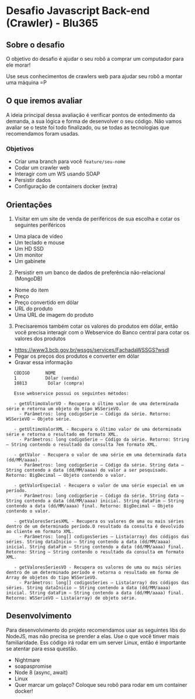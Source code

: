 # Desafio Javascript Back-end (Crawler) - Blu365

## Sobre o desafio
O objetivo do desafio é ajudar o seu robô a comprar um computador para ele morar! 

Use seus conhecimentos de crawlers web para ajudar seu robô a montar uma máquina =P

## O que iremos avaliar 
  A ideia principal dessa avaliação é verificar pontos de entedimento da demanda, a sua lógica e forma de desenvolver o seu código. Não vamos avaliar se o teste foi todo finalizado, ou se todas as tecnologias que recomendamos foram usadas. 

### Objetivos
  - Criar uma branch para você `feature/seu-nome`  
  - Codar um crawler web
  - Interagir com um WS usando SOAP
  - Persistir dados
  - Configuração de containers docker (extra)

## Orientações
1) Visitar em um site de venda de periféricos de sua escolha e cotar os seguintes periféricos
 - Uma placa de vídeo
 - Um teclado e mouse
 - Um HD SSD
 - Um monitor
 - Um gabinete
2) Persistir em um banco de dados de preferência não-relacional (MongoDB)
 - Nome do item
 - Preço
 - Preço convertido em dólar
 - URL do produto
 - Uma URL de imagem do produto
3) Precisaremos também cotar os valores do produtos em dólar, então você precisa interagir com o Webservice do Banco central para cotar os valores dos produtos
 - https://www3.bcb.gov.br/wssgs/services/FachadaWSSGS?wsdl
 - Pegar os preços dos produtos e converter em dólar
 - Gravar essa informação

 ```    
    CÓDIGO	    NOME
    1	        Dólar (venda)
    10813        Dólar (compra) 

    Esse webservice possui os seguintes métodos:

    - getUltimoValorVO - Recupera o último valor de uma determinada série e retorna um objeto do tipo WSSerieVO.
      - Parâmetros: long codigoSerie – Código da série. Retorno: WSSerieVO – Objeto série.

    - getUltimoValorXML - Recupera o último valor de uma determinada série e retorna o resultado em formato XML.
      - Parâmetros: long codigoSerie – Código da série. Retorno: String – String contendo o resultado da consulta 7em formato XML.

    - getValor - Recupera o valor de uma série em uma determinada data (dd/MM/aaaa).
      - Parâmetros: long codigoSerie – Código da série. String data – String contendo a data (dd/MM/aaaa) do valor a ser pesquisado. Retorno: BigDecimal – Objeto contendo o valor.

    - getValorEspecial - Recupera o valor de uma série especial em um período.
      - Parâmetros: long codigoSerie – Código da série. String data – String contendo a data (dd/MM/aaaa) inicial. String dataFim – String contendo a data (dd/MM/aaaa) final. Retorno: BigDecimal – Objeto contendo o valor.

    - getValoresSeriesXML - Recupera os valores de uma ou mais séries dentro de um determinado período.O resultado da consulta é devolvido ao cliente em formato XML.
      - Parâmetros: long[] codigosSeries – Lista(array) dos códigos das séries. String dataInicio – String contendo a data (dd/MM/aaaa) inicial. String dataFim – String contendo a data (dd/MM/aaaa) final. Retorno: String – String contendo o resultado da consulta em formato XML.

    - getValoresSeriesVO - Recupera os valores de uma ou mais séries dentro de um determinado período e retorna o resultado em forma de Array de objetos do tipo WSSerieVO.
      - Parâmetros: long[] codigosSeries – Lista(array) dos códigos das séries. String dataInicio – String contendo a data (dd/MM/aaaa) inicial. String dataFim – String contendo a data (dd/MM/aaaa) final. Retorno: WSSerieVO – Lista(array) de objeto série.
```

## Desenvolvimento
Para desenvolvimento do projeto recomendamos usar as seguintes libs do NodeJS, mas não precisa se prender a elas. Use o que você tinver mais familiaridade. Ess código irá rodar em um server Linux, então é importante se atentar para essa questão.
- Nightmare
- soapaspromise
- Node 8 (async, await)
- Linux
- Quer marcar um golaço? Coloque seu robô para rodar em um container docker!

